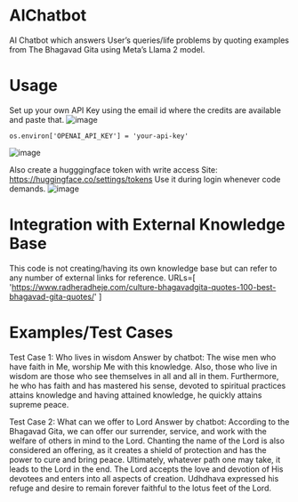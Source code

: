 # AIChatbot
AI Chatbot which answers User’s queries/life problems by quoting examples from The Bhagavad Gita using Meta’s Llama 2 model.

# Usage
Set up your own API Key using the email id where the credits are available and paste that.
![image](https://github.com/Muskan2307/AIChatbot/assets/93080620/7874553f-a1c0-43f4-bf3f-c0c1191d8338)

    os.environ['OPENAI_API_KEY'] = 'your-api-key'
![image](https://github.com/Muskan2307/AIChatbot/assets/93080620/30be7dc0-a262-41ae-8544-943291c586bb)

Also create a hugggingface token with write access
    Site: https://huggingface.co/settings/tokens
    Use it during login whenever code demands.
![image](https://github.com/Muskan2307/AIChatbot/assets/93080620/2119c1cb-3bdb-4736-a119-38e2d05e3fb3)

# Integration with External Knowledge Base
This code is not creating/having its own knowledge base but can refer to any number of external links for reference.
URLs=[
    'https://www.radheradheje.com/culture-bhagavadgita-quotes-100-best-bhagavad-gita-quotes/'
]

# Examples/Test Cases
Test Case 1: Who lives in wisdom
Answer by chatbot: The wise men who have faith in Me, worship Me with this knowledge. Also, those who live in wisdom are those who see themselves in all and all in them. 
Furthermore, he who has faith and has mastered his sense, devoted to spiritual practices attains knowledge and having attained knowledge, he quickly attains supreme peace.

Test Case 2: What can we offer to Lord
Answer by chatbot: According to the Bhagavad Gita, we can offer our surrender, service, and work with the welfare of others in mind to the Lord. Chanting the name of the Lord is also considered an offering, 
as it creates a shield of protection and has the power to cure and bring peace. Ultimately, whatever path one may take, it leads to the Lord in the end. 
The Lord accepts the love and devotion of His devotees and enters into all aspects of creation. Udhdhava expressed his refuge and desire to remain forever faithful to the lotus feet of the Lord.

